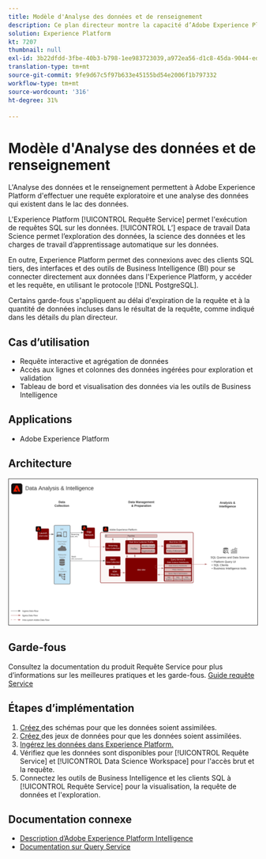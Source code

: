 ```yaml
---
title: Modèle d'Analyse des données et de renseignement
description: Ce plan directeur montre la capacité d’Adobe Experience Platform à effectuer des requêtes exploratoires et une analyse des données existant dans un lac de données.
solution: Experience Platform
kt: 7207
thumbnail: null
exl-id: 3b22dfdd-3fbe-40b3-b798-1ee983723039,a972ea56-d1c8-45da-9044-ed31222a2441
translation-type: tm+mt
source-git-commit: 9fe9d67c5f97b633e45155bd54e2006f1b797332
workflow-type: tm+mt
source-wordcount: '316'
ht-degree: 31%

---
```


# Modèle d&#39;Analyse des données et de renseignement

L&#39;Analyse des données et le renseignement permettent à Adobe Experience Platform d&#39;effectuer une requête exploratoire et une analyse des données qui existent dans le lac des données.

L&#39;Experience Platform [!UICONTROL Requête Service] permet l&#39;exécution de requêtes SQL sur les données. [!UICONTROL L’] espace de travail Data Science permet l’exploration des données, la science des données et les charges de travail d’apprentissage automatique sur les données.

En outre, Experience Platform permet des connexions avec des clients SQL tiers, des interfaces et des outils de Business Intelligence (BI) pour se connecter directement aux données dans l&#39;Experience Platform, y accéder et les requête, en utilisant le protocole [!DNL PostgreSQL].

Certains garde-fous s&#39;appliquent au délai d&#39;expiration de la requête et à la quantité de données incluses dans le résultat de la requête, comme indiqué dans les détails du plan directeur.

## Cas d’utilisation

* Requête interactive et agrégation de données
* Accès aux lignes et colonnes des données ingérées pour exploration et validation
* Tableau de bord et visualisation des données via les outils de Business Intelligence

## Applications

* Adobe Experience Platform

## Architecture

<img src="assets/data_exploration.svg" alt="Architecture de référence pour le plan directeur de l’exploration des données d’entreprise et la création de rapports" style="border:1px solid #4a4a4a" />

## Garde-fous

Consultez la documentation du produit Requête Service pour plus d’informations sur les meilleures pratiques et les garde-fous.
[Guide requête Service](https://experienceleague.adobe.com/docs/experience-platform/query/best-practices/writing-queries.html?lang=en#best-practices)

## Étapes d’implémentation

1. [Créez ](https://experienceleague.adobe.com/docs/platform-learn/tutorials/schemas/create-a-schema.html) des schémas pour que les données soient assimilées.
1. [Créez ](https://experienceleague.adobe.com/docs/platform-learn/tutorials/data-ingestion/create-datasets-and-ingest-data.html) des jeux de données pour que les données soient assimilées.
1. [Ingérez les données dans Experience Platform.](https://experienceleague.adobe.com/?recommended=ExperiencePlatform-D-1-2020.1.dataingestion)
1. Vérifiez que les données sont disponibles pour [!UICONTROL Requête Service] et [!UICONTROL Data Science Workspace] pour l&#39;accès brut et la requête.
1. Connectez les outils de Business Intelligence et les clients SQL à [!UICONTROL Requête Service] pour la visualisation, la requête de données et l&#39;exploration.

## Documentation connexe

* [Description d’Adobe Experience Platform Intelligence](https://helpx.adobe.com/fr/legal/product-descriptions/adobe-experience-platform-intelligence---product-description.html)
* [Documentation sur Query Service](https://experienceleague.adobe.com/docs/experience-platform/query/home.html?lang=fr)
